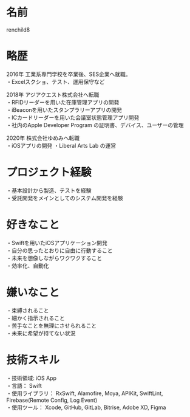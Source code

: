 # 名前
renchild8

# 略歴
2016年 工業系専門学校を卒業後、SES企業へ就職。  
・Excelスクショ、テスト、運用保守など

2018年 アジアクエスト株式会社へ転職  
・RFIDリーダーを用いた在庫管理アプリの開発  
・iBeaconを用いたスタンプラリーアプリの開発  
・ICカードリーダーを用いた会議室状態管理アプリ開発  
・社内のApple Developer Program の証明書、デバイス、ユーザーの管理  

2020年 株式会社ゆめみへ転職  
・iOSアプリの開発
・Liberal Arts Lab の運営

# プロジェクト経験
・基本設計から製造、テストを経験  
・受託開発をメインとしてのシステム開発を経験  

# 好きなこと
・Swiftを用いたiOSアプリケーション開発  
・自分の思ったとおりに自由に行動すること  
・未来を想像しながらワクワクすること  
・効率化、自動化  

# 嫌いなこと
・束縛されること  
・細かく指示されること  
・苦手なことを無理にさせられること  
・未来に希望が持てない状況  

# 技術スキル
・技術領域: iOS App  
・言語： Swift  
・使用ライブラリ： RxSwift, Alamofire, Moya, APIKit, SwiftLint, Firebase(Remote Config, Log Event)  
・使用ツール： Xcode, GitHub, GitLab, Bitrise, Adobe XD, Figma  
